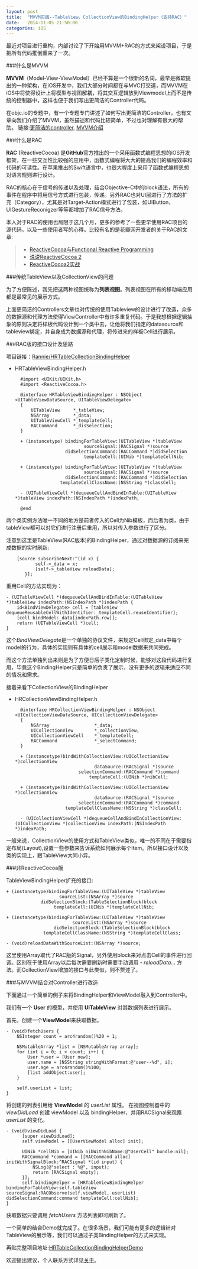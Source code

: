 ```yaml
---
layout: post
title:  "MVVM实践--TableView，CollectionView的BindingHelper（支持RAC）"
date:   2014-11-05 21:50:00
categories: iOS
---
```


最近对项目进行重构，内部讨论了下开始用MVVM+RAC的方式来架设项目，于是把所有代码推倒重来了一次。

###什么是MVVM

**MVVM**（Model-View-ViewModel）已经不算是一个很新的名词，最早是微软提出的一种架构，在iOS开发中，我们大部分时间都在与MVC打交道，而MVVM在iOS中将使得设计上将模型与视图解耦，将其交互逻辑放到Viewmodel上而不是传统的控制器中，这样也便于我们写出更简洁的Controller代码。

在objc.io的专题中，有一个专题专门讲述了如何写出更简洁的Controller，也有文章向我们介绍了MVVM，虽然描述和代码比较简单，不过也对理解有很大的帮助。
链接:[更简洁的controller][1], [MVVM介绍][2]

###什么是RAC

**RAC** (ReactiveCocoa) 是**GitHub**官方推出的一个采用函数式编程思想的iOS开发框架，在一些交互性比较强的应用中，函数式编程将大大的提高我们的编程效率和代码的可读性。在苹果推出的Swift语言中，也很大程度上采用了函数式编程思想对语言规则进行设计。

RAC的核心在于信号的传递以及处理，结合Objective-C中的block语法，所有的事件在程序中将用信号方式进行包装，传递。另外RAC也对UI层进行了方法的扩充（Category），尤其是对Target-Action模式进行了包装，如UIButton，UIGestureReconigzer等等都增加了RAC信号方法。

本人对于RAC的使用也局限于这几个月，更多的参考了一些更早使用RAC项目的源代码，以及一些使用者写的心得。比较有名的是花瓣网开发者的关于RAC的文章:

> * [ReactiveCocoa与Functional Reactive Programming][3]
> * [说说ReactiveCocoa 2][4]
> * [ReactiveCocoa2实战][5]


###传统TableView以及CollectionView的问题

为了方便陈述，我先把这两种视图统称为**列表视图**。列表视图在所有的移动端应用都是最常见的展示方式。

上面更简洁的Controllers文章也对传统的使用Tableview的设计进行了改造，众多的数据源和代理方法使得ViewController中有许多重复代码。于是我想根据逻辑抽象的原则决定将样板代码设计到一个类中去，让他将我们指定的datasource和tableview绑定，并自身成为数据源和代理，将传进来的样板Cell进行展示。

###RAC版的接口设计及思路

项目链接：[Rannie/HRTableCollectionBindingHelper][6]

* HRTableViewBindingHelper.h




		#import <UIKit/UIKit.h>
		#import <ReactiveCocoa.h>
		
		@interface HRTableViewBindingHelper : NSObject <UITableViewDataSource, UITableViewDelegate>
		{
		    UITableView     *_tableView;
		    NSArray         *_data;
		    UITableViewCell *_templateCell;
		    RACCommand      *_disSelection;
		}
		
		+ (instancetype) bindingForTableView:(UITableView *)tableView
		                        sourceSignal:(RACSignal *)source
		                 didSelectionCommand:(RACCommand *)didSelection
		                        templateCell:(UINib *)templateCellNib;
		
		+ (instancetype) bindingForTableView:(UITableView *)tableView
		                        sourceSignal:(RACSignal *)source
		                 didSelectionCommand:(RACCommand *)didSelection
		               templateCellClassName:(NSString *)classCell;
		
		- (UITableViewCell *)dequeueCellAndBindInTable:(UITableView *)tableView indexPath:(NSIndexPath *)indexPath;
		
		@end
	


两个类实例方法唯一不同的地方是前者传入的Cell为Nib模板，而后者为类，由于tableView都可以对它们进行注册后重用，所以对传入参数进行了区分。

注意到这里是TableView(RAC版本)的BindingHelper，通过对数据源的订阅来完成数据的实时刷新:


		[source subscribeNext:^(id x) {
	           self->_data = x;
	           [self->_tableView reloadData];
	       }];
        


重用Cell的方法实现为：



	- (UITableViewCell *)dequeueCellAndBindInTable:(UITableView *)tableView indexPath:(NSIndexPath *)indexPath {
	    id<BindViewDelegate> cell = [tableView dequeueReusableCellWithIdentifier:_templateCell.reuseIdentifier];
	    [cell bindModel:_data[indexPath.row]];
	    return (UITableViewCell *)cell;
	}



这个*BindViewDelegate*是一个单独的协议文件，来规定Cell绑定_data中每个model的行为，具体的实现则有具体的cell展示和model数据来共同完成。

而这个方法单独列出来则是为了方便日后子类化定制时候，能够对这段代码进行复用，毕竟这个BindingHelper只是简单的负责了展示，没有更多的逻辑来适应不同的情况和需求。

接着来看下CollectionView的BindingHelper

* HRCollectionViewBindingHelper.h



		@interface HRCollectionViewBindingHelper : NSObject <UICollectionViewDataSource, UICollectionViewDelegate>
		{
		    NSArray                 *_data;
		    UICollectionView        *_collectionView;
		    UICollectionViewCell    *_templateCell;
		    RACCommand              *_selectCommand;
		}
		
		+ (instancetype)bindWithCollectionView:(UICollectionView *)collectionView
		                            dataSource:(RACSignal *)source
		                      selectionCommand:(RACCommand *)command
		                          templateCell:(UINib *)nibCell;
		
		+ (instancetype)bindWithCollectionView:(UICollectionView *)collectionView
		                            dataSource:(RACSignal *)source
		                      selectionCommand:(RACCommand *)command
		                 templateCellClassName:(NSString *)classCell;
		
		- (UICollectionViewCell *)dequeueCellAndBindInCollectionView:(UICollectionView *)collectionView indexPath:(NSIndexPath *)indexPath;



一般来说，CollectionView的使用方式和TableView类似，唯一的不同在于需要指定布局(Layout),设置一些参数来告诉系统如何展示每个Item。所以接口设计以及类的实现上，跟TableView大同小异。

###非ReactiveCocoa版


TableViewBindingHelper扩充的接口:

	+ (instancetype)bindingForTableView:(UITableView *)tableView
                        sourceList:(NSArray *)source
                 didSelectionBlock:(TableSelectionBlock)block
                      templateCell:(UINib *)templateCellNib;

	+ (instancetype)bindingForTableView:(UITableView *)tableView
	                         sourceList:(NSArray *)source
	                  didSelectionBlock:(TableSelectionBlock)block
	              templateCellClassName:(NSString *)templateCellClass;
	
	- (void)reloadDataWithSourceList:(NSArray *)source;


这里使用Array取代了RAC版的Signal，另外使用block来对点击Cell的事件进行回调。区别在于使用Array以后每次需要刷新时需要手动调用 *- reloadData...* 方法。而CollectionView增加的接口与此类似，则不赘述了。

###与MVVM结合对Controller进行改造

下面通过一个简单的例子来将BindingHelper和ViewModel融入到Controller中。

我们有一个 **User** 的模型，并使用 **UITableView** 对其数据列表进行展示。

首先，创建一个**ViewModel**来获取数据。

	- (void)fetchUsers {
	    NSInteger count = arc4random()%20 + 1;
	    
	    NSMutableArray *list = [NSMutableArray array];
	    for (int i = 0; i < count; i++) {
	        User *user = [User new];
	        user.name = [NSString stringWithFormat:@"user--%d", i];
	        user.age = arc4random()%100;
	        [list addObject:user];
	    }
	    
	    self.userList = list;
	}

将创建的列表引用给 **ViewModel** 的 *userList* 属性。
在视图控制器中的 *viewDidLoad* 创建 viewModel 以及 bindingHelper，并用RACSignal来观察 *userList* 的变化。

	- (void)viewDidLoad {
		  [super viewDidLoad];
		  self.viewModel = [[UserViewModel alloc] init];
		  
		  UINib *cellNib = [UINib nibWithNibName:@"UserCell" bundle:nil];
		  RACCommand *command = [[RACCommand alloc] initWithSignalBlock:^RACSignal *(id input) {
		      NSLog(@"select : %@", input);
		      return [RACSignal empty];
		  }];
		  self.bindingHelper = [HRTableViewBindingHelper bindingForTableView:self.tableView sourceSignal:RACObserve(self.viewModel, userList) didSelectionCommand:command templateCell:cellNib];
	}

获取数据只要调用 *fetchUsers* 方法列表即可刷新了。

一个简单的结合Demo就完成了。在很多场景，我们可能有更多的逻辑针对TableView的展示等，我们可以通过子类BindingHelper的方式来实现。

再贴完整项目地址:[HRTableCollectionBindingHelperDemo][6]

欢迎提出建议，个人联系方式详见[关于][7]。


[1]: http://objccn.io/issue-1-1/
[2]: http://objccn.io/issue-13-1/
[3]: http://limboy.me/ios/2013/06/19/frp-reactivecocoa.html
[4]: http://limboy.me/ios/2013/12/27/reactivecocoa-2.html
[5]: http://limboy.me/tech/2014/06/06/deep-into-reactivecocoa2.html
[6]: https://github.com/Rannie/HRTableCollectionBindingHelper
[7]: http://rannie.github.io/about/